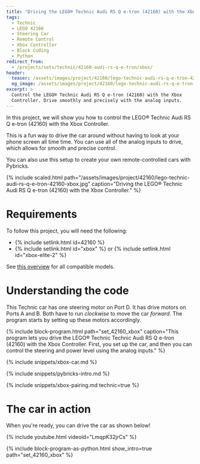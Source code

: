 ```yaml
---
title: "Driving the LEGO® Technic Audi RS Q e-tron (42160) with the Xbox Controller"
tags:
  - Technic
  - LEGO 42160
  - Steering Car
  - Remote Control
  - Xbox Controller
  - Block Coding
  - Python
redirect_from:
  - /projects/sets/technic/42160-audi-rs-q-e-tron/xbox/
header:
  teaser: /assets/images/project/42160/lego-technic-audi-rs-q-e-tron-42160-xbox.jpg
  og_image: /assets/images/project/42160/lego-technic-audi-rs-q-e-tron-42160-xbox-og.jpg
excerpt: >
  Control the LEGO® Technic Audi RS Q e-tron (42160) with the Xbox
  Controller. Drive smoothly and precisely with the analog inputs.
---
```


In this project, we will show you how to control the LEGO® Technic Audi RS Q
e-tron (42160) with the Xbox Controller.

This is a fun way to drive the car around without having to look at your
phone screen all time time. You can use all of the analog inputs to drive,
which allows for smooth and precise control.

You can also use this setup to
create your own remote-controlled cars with Pybricks.

{% include scaled.html
  path="/assets/images/project/42160/lego-technic-audi-rs-q-e-tron-42160-xbox.jpg"
  caption="Driving the LEGO® Technic Audi RS Q e-tron (42160) with the Xbox Controller."
%}

# Requirements

To follow this project, you will need the following:

- {% include setlink.html id=42160 %}
- {% include setlink.html id="xbox" %} or {% include setlink.html id="xbox-elite-2" %}

See <a href="https://docs.pybricks.com/en/latest/iodevices/xboxcontroller.html#compatible-controllers" target="_blank">
this overview</a> for all compatible models.


# Understanding the code

This Technic car has one steering motor on Port D. It has drive motors on
Ports A and B. Both have to run _clockwise_ to move the car
_forward_. The program starts by setting up these motors accordingly.

{% include block-program.html path="set_42160_xbox"
  caption="This program lets you drive the LEGO® Technic Technic Audi RS Q e-tron (42160)
  with the Xbox Controller. First, you set up the car, and then you can
  control the steering and power level using the analog inputs." %}

{% include snippets/xbox-car.md %}

{% include snippets/pybricks-intro.md %}

{% include snippets/xbox-pairing.md technic=true %}

# The car in action

When you're ready, you can drive the car as shown below!

{% include youtube.html videoid="LmqpK32jrCs" %}

{%
  include block-program-as-python.html
  show_intro=true
  path="set_42160_xbox"
%}




